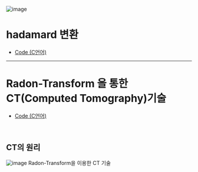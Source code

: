 ![image](https://img.shields.io/github/license/minji-o-j/DSP)  
# hadamard 변환
- [Code (C언어)](https://github.com/minji-o-j/DSP/tree/master/hadamard)
---

#  Radon-Transform 을 통한 CT(Computed Tomography)기술
- [Code (C언어)](https://github.com/minji-o-j/DSP/blob/master/CT/DSP_%EC%B5%9C%EC%A2%85/Project1/test1.cpp)  
<br>

## CT의 원리
![image](https://user-images.githubusercontent.com/45448731/86435959-2edacc80-bd3c-11ea-9862-41ded0e5428e.png)
Radon-Transform을 이용한 CT 기술
